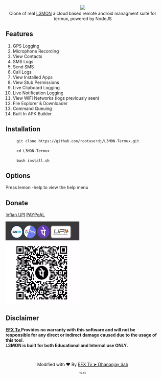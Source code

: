 
<p align="center">
<img src="https://github.com/rootuserdj/L3MON-Termux/blob/main/L3MON/server/assets/webpublic/logo.png" height="60"><br>
Clone of real <a href="https://github.com/D3VL/L3MON">L3MON</a> a cloud based remote android managment suite for termux, powered by NodeJS
</p>



## Features
1. GPS Logging
1. Microphone Recording
1. View Contacts
1. SMS Logs
1. Send SMS
1. Call Logs
1. View Installed Apps
1. View Stub Permissions
1. Live Clipboard Logging
1. Live Notification Logging
1. View WiFi Networks (logs previously seen)
1. File Explorer & Downloader
1. Command Queuing
1. Built In APK Builder


## Installation
```
     git clone https://github.com/rootuserdj/L3MON-Termux.git
     
     cd L3MON-Termux
     
     bash install.sh
```
  
  
     
 ## Options
 Press lemon -help to view the help menu




## Donate
<a href="[https://github.com/D3VL/L3MON](https://raw.githubusercontent.com/efxtv/efxtv/master/assets/3eeb7756-68ca-41b6-86aa-00a4c575bed9.png.webp">Infian UPI</a>
<a href="https://github.com/D3VL/L3MON](https://www.paypal.com/paypalme/efxtv">PAYPeAL</a>

<a href="#"><img src="https://raw.githubusercontent.com/efxtv/efxtv/master/assets/3eeb7756-68ca-41b6-86aa-00a4c575bed9.png.webp" alt="Phonepay" width="241" height="269"></a>







## Disclaimer
<b><a href="https://www.youtube.com/c/EFXTVE">EFX Tv </a>Provides no warranty with this software and will not be responsible for any direct or indirect damage caused due to the usage of this tool.<br>
L3MON is built for both Educational and Internal use ONLY.</b>

<br>
<p align="center">Modified with ❤️ By <a href="https://t.me/efxtve">EFX Tv ➤ Dhananjay Sah</a></p>
<p align="center" style="font-size: 8px">v2.1.0</p>



     
